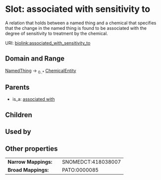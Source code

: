 
# Slot: associated with sensitivity to


A relation that holds between a named thing and a chemical that specifies that the change in the named thing is found to be associated with the degree of sensitivity to treatment by the chemical.

URI: [biolink:associated_with_sensitivity_to](https://w3id.org/biolink/vocab/associated_with_sensitivity_to)


## Domain and Range

[NamedThing](NamedThing.md) &#8594;  <sub>0..\*</sub> [ChemicalEntity](ChemicalEntity.md)

## Parents

 *  is_a: [associated with](associated_with.md)

## Children


## Used by


## Other properties

|  |  |  |
| --- | --- | --- |
| **Narrow Mappings:** | | SNOMEDCT:418038007 |
| **Broad Mappings:** | | PATO:0000085 |

